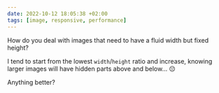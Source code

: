 ```yaml
---
date: 2022-10-12 18:05:38 +02:00
tags: [image, responsive, performance]
---
```


How do you deal with images that need to have a fluid width but fixed height?

I tend to start from the lowest `width`/`height` ratio and increase, knowing larger images will have hidden parts above and below… 😔

Anything better?
